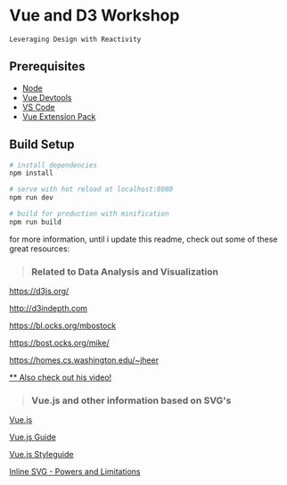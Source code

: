 # Vue and D3 Workshop

`Leveraging Design with Reactivity`

## Prerequisites

- [Node](https://nodejs.org/en/)
- [Vue Devtools](https://github.com/vuejs/vue-devtools)
- [VS Code](https://code.visualstudio.com/)
- [Vue Extension Pack](https://marketplace.visualstudio.com/items?itemName=mubaidr.vuejs-extension-pack)

## Build Setup

```bash
# install dependencies
npm install

# serve with hot reload at localhost:8080
npm run dev

# build for production with minification
npm run build
```

for more information, until i update this readme, check out some of these great
resources:

> ### Related to Data Analysis and Visualization

https://d3js.org/

http://d3indepth.com

https://bl.ocks.org/mbostock

https://bost.ocks.org/mike/

https://homes.cs.washington.edu/~jheer

[\*\* Also check out his video!](https://www.youtube.com/watch?v=vc1bq0qIKoA)

> ### Vue.js and other information based on SVG's

[Vue.js](https://vuejs.org)

[Vue.js Guide](https://vuejs.org/v2/guide)

[Vue.js Styleguide](https://vuejs.org/v2/style-guide)

[Inline SVG - Powers and Limitations](https://css-tricks.com/lodge/svg/20-2/)
